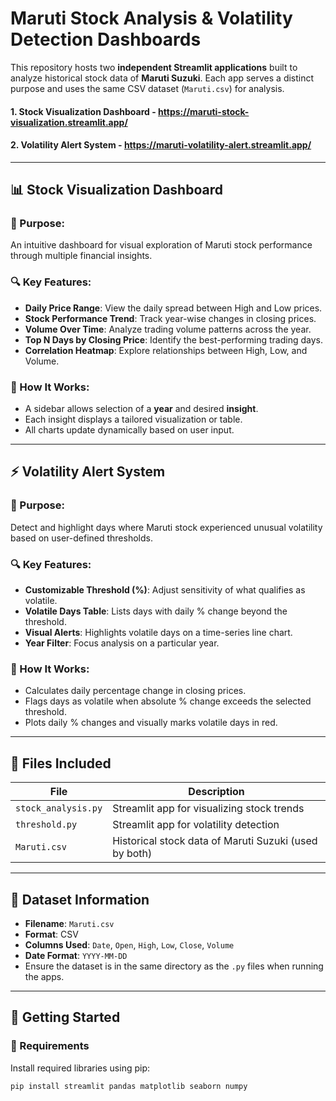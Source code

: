 # Maruti Stock Analysis & Volatility Detection Dashboards

This repository hosts two **independent Streamlit applications** built to analyze historical stock data of **Maruti Suzuki**. Each app serves a distinct purpose and uses the same CSV dataset (`Maruti.csv`) for analysis.

#### 1. Stock Visualization Dashboard - https://maruti-stock-visualization.streamlit.app/
#### 2. Volatility Alert System - https://maruti-volatility-alert.streamlit.app/

---

## 📊 Stock Visualization Dashboard 

### 🎯 Purpose:
An intuitive dashboard for visual exploration of Maruti stock performance through multiple financial insights.

### 🔍 Key Features:
- **Daily Price Range**: View the daily spread between High and Low prices.
- **Stock Performance Trend**: Track year-wise changes in closing prices.
- **Volume Over Time**: Analyze trading volume patterns across the year.
- **Top N Days by Closing Price**: Identify the best-performing trading days.
- **Correlation Heatmap**: Explore relationships between High, Low, and Volume.

### 🧠 How It Works:
- A sidebar allows selection of a **year** and desired **insight**.
- Each insight displays a tailored visualization or table.
- All charts update dynamically based on user input.

---

## ⚡ Volatility Alert System 

### 🎯 Purpose:
Detect and highlight days where Maruti stock experienced unusual volatility based on user-defined thresholds.

### 🔍 Key Features:
- **Customizable Threshold (%)**: Adjust sensitivity of what qualifies as volatile.
- **Volatile Days Table**: Lists days with daily % change beyond the threshold.
- **Visual Alerts**: Highlights volatile days on a time-series line chart.
- **Year Filter**: Focus analysis on a particular year.

### 🧠 How It Works:
- Calculates daily percentage change in closing prices.
- Flags days as volatile when absolute % change exceeds the selected threshold.
- Plots daily % changes and visually marks volatile days in red.

---

## 📁 Files Included

| File              | Description                                              |
|-------------------|----------------------------------------------------------|
| `stock_analysis.py` | Streamlit app for visualizing stock trends              |
| `threshold.py`      | Streamlit app for volatility detection                  |
| `Maruti.csv`        | Historical stock data of Maruti Suzuki (used by both)  |

---

## 💾 Dataset Information

- **Filename**: `Maruti.csv`
- **Format**: CSV
- **Columns Used**: `Date`, `Open`, `High`, `Low`, `Close`, `Volume`
- **Date Format**: `YYYY-MM-DD`
- Ensure the dataset is in the same directory as the `.py` files when running the apps.

---

## 🚀 Getting Started

### 🔧 Requirements

Install required libraries using pip:

```bash
pip install streamlit pandas matplotlib seaborn numpy
